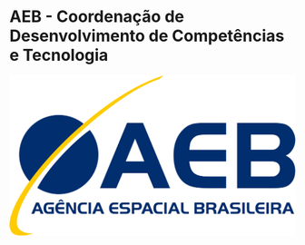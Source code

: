 # AEB - Coordenação de Desenvolvimento de Competências e Tecnologia
![Logo da AEB](/assets/images/AEB_logo.png)


